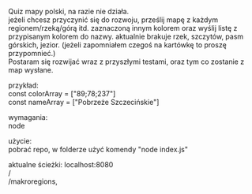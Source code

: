 Quiz mapy polski, na razie nie działa.   
jeżeli chcesz przyczynić się do rozwoju, prześlij mapę z każdym regionem/rzeką/górą itd. zaznaczoną innym kolorem oraz wyślij listę z przypisanym kolorem do nazwy. aktualnie brakuje rzek, szczytów, pasm górskich, jezior. (jeżeli zapomniałem czegoś na kartówkę to proszę przypomnieć.)   
Postaram się rozwijać wraz z przyszłymi testami, oraz tym co zostanie z map wysłane.

przykład:   
const colorArray = \["89;78;237"\]   
const nameArray = \["Pobrzeże Szczecińskie"\]

wymagania:   
node

użycie:   
pobrać repo, w folderze użyć komendy "node index.js"

aktualne ścieżki:
localhost:8080   
    /   
    /makroregions,
